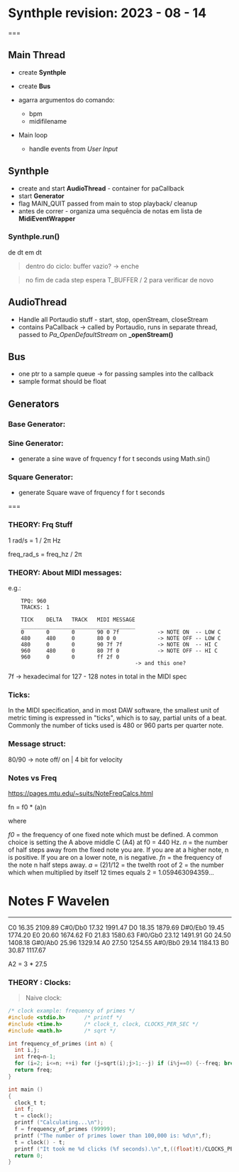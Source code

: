 # Synthple revision: 2023 - 08 - 14


===
## Main Thread

* create **Synthple**
* create **Bus**
* agarra argumentos do comando:
    - bpm
    - midifilename 

* Main loop
    - handle events from *User Input*




## Synthple
* create and start **AudioThread** - container for paCallback
* start **Generator**
* flag MAIN_QUIT passed from main to stop playback/ cleanup
* antes de correr - organiza uma sequência de notas em lista de **MidiEventWrapper**


### Synthple.run()
de dt em dt

> dentro do ciclo:
buffer vazio? -> enche

> no fim de cada step 
espera T_BUFFER / 2 para verificar de novo


## AudioThread
* Handle all Portaudio stuff - start, stop, openStream, closeStream
* contains PaCallback -> called by Portaudio, runs in separate thread, passed to *Pa_OpenDefaultStream* on **_openStream()**


## Bus
* one ptr to a sample queue -> for passing samples into the callback
* sample format should be float


## Generators
### Base Generator:

### Sine Generator:
* generate a sine wave of frquency f for t seconds using Math.sin()

### Square Generator:
* generate Square wave of frquency f for t seconds










===
### THEORY: Frq Stuff
1 rad/s = 1 / 2π Hz 

freq_rad_s = freq_hz / 2π

### THEORY: About MIDI messages:

e.g.:

```
    TPQ: 960
    TRACKS: 1
    
    TICK    DELTA   TRACK   MIDI MESSAGE
    ____________________________________
    0       0       0       90 0 7f            -> NOTE ON  -- LOW C
    480     480     0       80 0 0             -> NOTE OFF -- LOW C
    480     0       0       90 7f 7f           -> NOTE ON  -- HI C
    960     480     0       80 7f 0            -> NOTE OFF -- HI C
    960     0       0       ff 2f 0  
                                        -> and this one?
```

7f -> hexadecimal for 127 - 128 notes in total in the MIDI spec

### Ticks:
In the MIDI specification, and in most DAW software, the smallest unit of metric timing is expressed in "ticks", which is to say, partial units of a beat.
Commonly the number of ticks used is 480 or 960 parts per quarter note.

### Message struct:
80/90 -> note off/ on    |    4 bit for velocity

### Notes vs Freq
https://pages.mtu.edu/~suits/NoteFreqCalcs.html

fn = f0 * (a)n 

where

*f0* = the frequency of one fixed note which must be defined. A common choice is setting the A above middle C (A4) at f0 = 440 Hz.
*n* = the number of half steps away from the fixed note you are. If you are at a higher note, n is positive. If you are on a lower note, n is negative.
*fn* = the frequency of the note n half steps away.
*a* = (2)1/12 = the twelth root of 2 = the number which when multiplied by itself 12 times equals 2 = 1.059463094359... 

# Notes     F       Wavelen
-----------------------------
C0	        16.35 	2109.89
C#0/Db0  	17.32 	1991.47
D0	        18.35 	1879.69
D#0/Eb0  	19.45 	1774.20
E0	        20.60 	1674.62
F0	        21.83 	1580.63
F#0/Gb0    	23.12 	1491.91
G0	        24.50 	1408.18
G#0/Ab0  	25.96 	1329.14
A0	        27.50 	1254.55
A#0/Bb0  	29.14 	1184.13
B0	        30.87 	1117.67


A2 = 3 * 27.5


### THEORY : Clocks:

> Naive clock:

```c
/* clock example: frequency of primes */
#include <stdio.h>      /* printf */
#include <time.h>       /* clock_t, clock, CLOCKS_PER_SEC */
#include <math.h>       /* sqrt */

int frequency_of_primes (int n) {
  int i,j;
  int freq=n-1;
  for (i=2; i<=n; ++i) for (j=sqrt(i);j>1;--j) if (i%j==0) {--freq; break;}
  return freq;
}

int main ()
{
  clock_t t;
  int f;
  t = clock();
  printf ("Calculating...\n");
  f = frequency_of_primes (99999);
  printf ("The number of primes lower than 100,000 is: %d\n",f);
  t = clock() - t;
  printf ("It took me %d clicks (%f seconds).\n",t,((float)t)/CLOCKS_PER_SEC);
  return 0;
}
```

#
